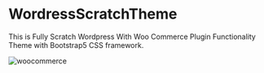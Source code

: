 # WordressScratchTheme
This is Fully Scratch Wordpress With Woo Commerce Plugin Functionality Theme with Bootstrap5 CSS framework.


![woocommerce](https://github.com/user-attachments/assets/8e819a8a-d02d-4f54-babc-f6ecbc89ee75)
